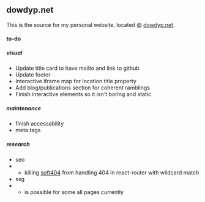 ## dowdyp.net

This is the source for my personal website, located @ [dowdyp.net](https://www.dowdyp.net). 

#### to-do
##### visual
 - Update title card to have mailto and link to github
 - Update footer
 - Interactive iframe map for location title property
 - Add blog/publications section for coherent ramblings
 - Finish interactive elements so it isn't boring and static

##### maintenance
 - finish accessability 
 - meta tags

##### research
 - seo
 - - killing [soft404](https://developers.google.com/search/docs/crawling-indexing/http-network-errors#soft-404-errors) from handling 404 in react-router with wildcard match
 - ssg
 - - is possible for some all pages currently